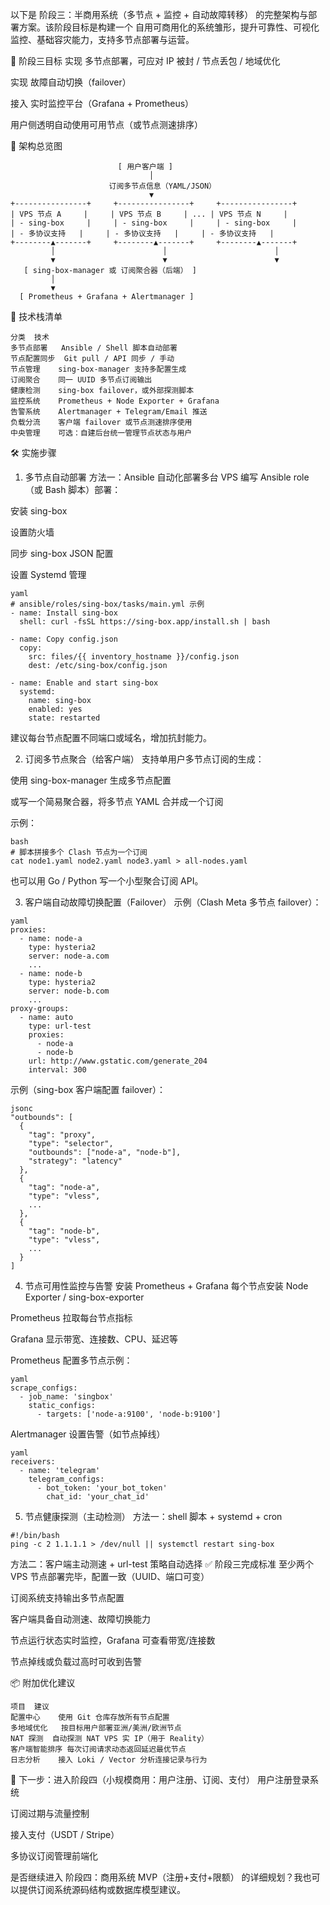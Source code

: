 以下是 阶段三：半商用系统（多节点 + 监控 + 自动故障转移） 的完整架构与部署方案。该阶段目标是构建一个 自用可商用化的系统雏形，提升可靠性、可视化监控、基础容灾能力，支持多节点部署与运营。

🎯 阶段三目标
实现 多节点部署，可应对 IP 被封 / 节点丢包 / 地域优化

实现 故障自动切换（failover）

接入 实时监控平台（Grafana + Prometheus）

用户侧透明自动使用可用节点（或节点测速排序）

🧱 架构总览图
```
                        [ 用户客户端 ]
                               │
                      订阅多节点信息（YAML/JSON）
                               ▼
+----------------+     +----------------+     +----------------+
| VPS 节点 A     |     | VPS 节点 B     | ... | VPS 节点 N     |
| - sing-box     |     | - sing-box     |     | - sing-box     |
| - 多协议支持   |     | - 多协议支持   |     | - 多协议支持   |
+--------▲-------+     +--------▲-------+     +--------▲-------+
         │                        │                        │
         ▼                        ▼                        ▼
   [ sing-box-manager 或 订阅聚合器（后端） ]
         │
         ▼
  [ Prometheus + Grafana + Alertmanager ]
```
🧩 技术栈清单
```
分类	技术
多节点部署	Ansible / Shell 脚本自动部署
节点配置同步	Git pull / API 同步 / 手动
节点管理	sing-box-manager 支持多配置生成
订阅聚合	同一 UUID 多节点订阅输出
健康检测	sing-box failover，或外部探测脚本
监控系统	Prometheus + Node Exporter + Grafana
告警系统	Alertmanager + Telegram/Email 推送
负载分流	客户端 failover 或节点测速排序使用
中央管理	可选：自建后台统一管理节点状态与用户
```

🛠️ 实施步骤
1. 多节点自动部署
方法一：Ansible 自动化部署多台 VPS
编写 Ansible role（或 Bash 脚本）部署：

安装 sing-box

设置防火墙

同步 sing-box JSON 配置

设置 Systemd 管理

```
yaml
# ansible/roles/sing-box/tasks/main.yml 示例
- name: Install sing-box
  shell: curl -fsSL https://sing-box.app/install.sh | bash

- name: Copy config.json
  copy:
    src: files/{{ inventory_hostname }}/config.json
    dest: /etc/sing-box/config.json

- name: Enable and start sing-box
  systemd:
    name: sing-box
    enabled: yes
    state: restarted
```
建议每台节点配置不同端口或域名，增加抗封能力。

2. 订阅多节点聚合（给客户端）
支持单用户多节点订阅的生成：

使用 sing-box-manager 生成多节点配置

或写一个简易聚合器，将多节点 YAML 合并成一个订阅

示例：

```
bash
# 脚本拼接多个 Clash 节点为一个订阅
cat node1.yaml node2.yaml node3.yaml > all-nodes.yaml
```
也可以用 Go / Python 写一个小型聚合订阅 API。

3. 客户端自动故障切换配置（Failover）
示例（Clash Meta 多节点 failover）：
```
yaml
proxies:
  - name: node-a
    type: hysteria2
    server: node-a.com
    ...
  - name: node-b
    type: hysteria2
    server: node-b.com
    ...
proxy-groups:
  - name: auto
    type: url-test
    proxies:
      - node-a
      - node-b
    url: http://www.gstatic.com/generate_204
    interval: 300
```
示例（sing-box 客户端配置 failover）：
```
jsonc
"outbounds": [
  {
    "tag": "proxy",
    "type": "selector",
    "outbounds": ["node-a", "node-b"],
    "strategy": "latency"
  },
  {
    "tag": "node-a",
    "type": "vless",
    ...
  },
  {
    "tag": "node-b",
    "type": "vless",
    ...
  }
]
```
4. 节点可用性监控与告警
安装 Prometheus + Grafana
每个节点安装 Node Exporter / sing-box-exporter

Prometheus 拉取每台节点指标

Grafana 显示带宽、连接数、CPU、延迟等

Prometheus 配置多节点示例：
```
yaml
scrape_configs:
  - job_name: 'singbox'
    static_configs:
      - targets: ['node-a:9100', 'node-b:9100']
```
Alertmanager 设置告警（如节点掉线）
```
yaml
receivers:
  - name: 'telegram'
    telegram_configs:
      - bot_token: 'your_bot_token'
        chat_id: 'your_chat_id'
```
5. 节点健康探测（主动检测）
方法一：shell 脚本 + systemd + cron
```
#!/bin/bash
ping -c 2 1.1.1.1 > /dev/null || systemctl restart sing-box
```
方法二：客户端主动测速 + url-test 策略自动选择
✅ 阶段三完成标准
至少两个 VPS 节点部署完毕，配置一致（UUID、端口可变）

订阅系统支持输出多节点配置

客户端具备自动测速、故障切换能力

节点运行状态实时监控，Grafana 可查看带宽/连接数

节点掉线或负载过高时可收到告警

📦 附加优化建议
```
项目	建议
配置中心	使用 Git 仓库存放所有节点配置
多地域优化	按目标用户部署亚洲/美洲/欧洲节点
NAT 探测	自动探测 NAT VPS 实 IP（用于 Reality）
客户端智能排序	每次订阅请求动态返回延迟最优节点
日志分析	接入 Loki / Vector 分析连接记录与行为
```

📌 下一步：进入阶段四（小规模商用：用户注册、订阅、支付）
用户注册登录系统

订阅过期与流量控制

接入支付（USDT / Stripe）

多协议订阅管理前端化

是否继续进入 阶段四：商用系统 MVP（注册+支付+限额） 的详细规划？我也可以提供订阅系统源码结构或数据库模型建议。